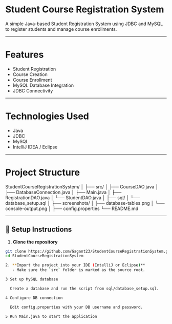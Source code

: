 # Student Course Registration System

A simple Java-based Student Registration System using JDBC and MySQL to register students and manage course enrollments.

---

# Features

- Student Registration
- Course Creation
- Course Enrollment
- MySQL Database Integration
- JDBC Connectivity

---

# Technologies Used

- Java
- JDBC
- MySQL
- IntelliJ IDEA / Eclipse

---
# Project Structure

  StudentCourseRegistrationSystem/ │ ├── src/ │ ├── CourseDAO.java │ ├── DatabaseConnection.java │ ├── Main.java │ ├── RegistrationDAO.java │ └── StudentDAO.java │ ├── sql/ │ └── database_setup.sql │ ├── screenshots/ │ ├── database-tables.png │ └── console-output.png │ ├── config.properties └── README.md

---

## 🧰 Setup Instructions

1. **Clone the repository**
```bash
git clone https://github.com/Gagant23/StudentCourseRegistrationSystem.git
cd StudentCourseRegistrationSystem

2. **Import the project into your IDE (IntelliJ or Eclipse)**
   - Make sure the `src` folder is marked as the source root.

3 Set up MySQL database

  Create a database and run the script from sql/database_setup.sql.

4 Configure DB connection

  Edit config.properties with your DB username and password.

5 Run Main.java to start the application
